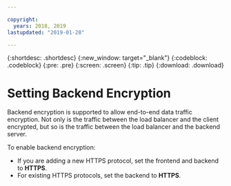 ```yaml
---

copyright:
  years: 2018, 2019
lastupdated: "2019-01-28"

---
```


{:shortdesc: .shortdesc}
{:new_window: target="_blank"}
{:codeblock: .codeblock}
{:pre: .pre}
{:screen: .screen}
{:tip: .tip}
{:download: .download}

# Setting Backend Encryption

Backend encryption is supported to allow end-to-end data traffic encryption. Not only is the traffic between the load balancer and the client encrypted, but so is the traffic between the load balancer and the backend server.

To enable backend encryption:

* If you are adding a new HTTPS protocol, set the frontend and backend to **HTTPS**.
* For existing HTTPS protocols, set the backend to **HTTPS**.

